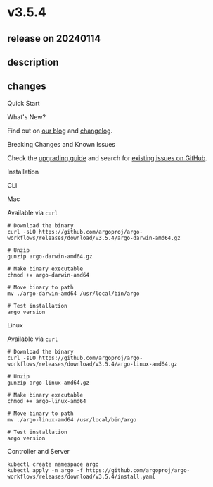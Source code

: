 # v3.5.4

## release on 20240114
## description
## changes
Quick Start

What's New?

Find out on <a href="https://blog.argoproj.io" rel="nofollow">our blog</a> and <a href="https://github.com/argoproj/argo-workflows/blob/main/CHANGELOG.md">changelog</a>.

Breaking Changes and Known Issues

Check the <a href="https://argo-workflows.readthedocs.io/en/release-3.5/upgrading/" rel="nofollow">upgrading guide</a> and search for <a href="https://github.com/argoproj/argo-workflows/issues">existing issues on GitHub</a>.

Installation

CLI

Mac

Available via <code>curl</code>

    # Download the binary
    curl -sLO https://github.com/argoproj/argo-workflows/releases/download/v3.5.4/argo-darwin-amd64.gz

    # Unzip
    gunzip argo-darwin-amd64.gz

    # Make binary executable
    chmod +x argo-darwin-amd64

    # Move binary to path
    mv ./argo-darwin-amd64 /usr/local/bin/argo

    # Test installation
    argo version

Linux

Available via <code>curl</code>

    # Download the binary
    curl -sLO https://github.com/argoproj/argo-workflows/releases/download/v3.5.4/argo-linux-amd64.gz

    # Unzip
    gunzip argo-linux-amd64.gz

    # Make binary executable
    chmod +x argo-linux-amd64

    # Move binary to path
    mv ./argo-linux-amd64 /usr/local/bin/argo

    # Test installation
    argo version

Controller and Server

    kubectl create namespace argo
    kubectl apply -n argo -f https://github.com/argoproj/argo-workflows/releases/download/v3.5.4/install.yaml



